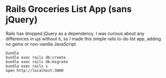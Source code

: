 # Rails Groceries List App (sans jQuery)

Rails has dropped jQuery as a dependency. I was curious about any differences in ujs without it, so I made this simple rails to-do list app, adding no gems or non-vanilla JavaScript.

```
bundle
bundle exec rails db:create
bundle exec rails db:migrate
bundle exec rails s
open http://localhost:3000
```
